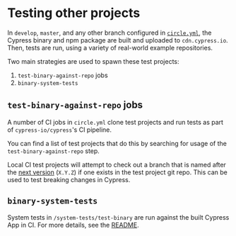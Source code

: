 # Testing other projects

In `develop`, `master`, and any other branch configured in [`circle.yml`](../circle.yml), the Cypress binary and npm package are built and uploaded to `cdn.cypress.io`. Then, tests are run, using a variety of real-world example repositories.

Two main strategies are used to spawn these test projects:

1. `test-binary-against-repo` jobs
2. `binary-system-tests`

## `test-binary-against-repo` jobs

A number of CI jobs in `circle.yml` clone test projects and run tests as part of `cypress-io/cypress`'s CI pipeline.

You can find a list of test projects that do this by searching for usage of the `test-binary-against-repo` step.

Local CI test projects will attempt to check out a branch that is named after the [next version](./next-version.md) (`X.Y.Z`) if one exists in the test project git repo. This can be used to test breaking changes in Cypress.

## `binary-system-tests`

System tests in `/system-tests/test-binary` are run against the built Cypress App in CI. For more details, see the [README](../system-tests/README.md).
